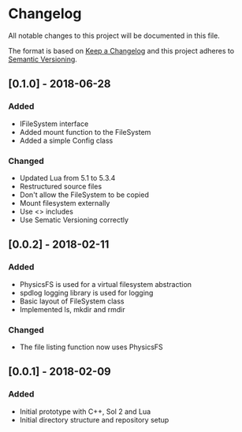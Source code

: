 # Changelog

All notable changes to this project will be documented in this file.

The format is based on [Keep a Changelog](http://keepachangelog.com/en/1.0.0/)
and this project adheres to [Semantic Versioning](http://semver.org/spec/v2.0.0.html).

## [0.1.0] - 2018-06-28

### Added

* IFileSystem interface
* Added mount function to the FileSystem
* Added a simple Config class

### Changed

* Updated Lua from 5.1 to 5.3.4
* Restructured source files
* Don't allow the FileSystem to be copied
* Mount filesystem externally
* Use <> includes
* Use Sematic Versioning correctly

## [0.0.2] - 2018-02-11

### Added

* PhysicsFS is used for a virtual filesystem abstraction
* spdlog logging library is used for logging
* Basic layout of FileSystem class
* Implemented ls, mkdir and rmdir

### Changed

* The file listing function now uses PhysicsFS

## [0.0.1] - 2018-02-09

### Added

* Initial prototype with C++, Sol 2 and Lua
* Initial directory structure and repository setup

